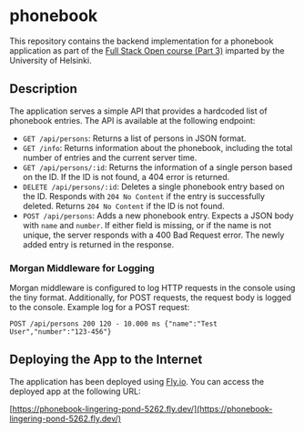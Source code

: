 # phonebook

This repository contains the backend implementation for a phonebook application as part of the [Full Stack Open course (Part 3)](https://fullstackopen.com/en/part3) imparted by the University of Helsinki.

## Description

The application serves a simple API that provides a hardcoded list of phonebook entries. The API is available at the following endpoint:
- `GET /api/persons`: Returns a list of persons in JSON format.
- `GET /info`: Returns information about the phonebook, including the total number of entries and the current server time.
- `GET /api/persons/:id`: Returns the information of a single person based on the ID. If the ID is not found, a 404 error is returned.
- `DELETE /api/persons/:id`: Deletes a single phonebook entry based on the ID. Responds with `204 No Content` if the entry is successfully deleted. Returns `204 No Content` if the ID is not found.
- `POST /api/persons`: Adds a new phonebook entry. Expects a JSON body with `name` and `number`. If either field is missing, or if the name is not unique, the server responds with a 400 Bad Request error. The newly added entry is returned in the response.

### Morgan Middleware for Logging

Morgan middleware is configured to log HTTP requests in the console using the tiny format. Additionally, for POST requests, the request body is logged to the console. Example log for a POST request:

```
POST /api/persons 200 120 - 10.000 ms {"name":"Test User","number":"123-456"}
```

## Deploying the App to the Internet

The application has been deployed using [Fly.io](https://fly.io/). You can access the deployed app at the following URL:

[https://phonebook-lingering-pond-5262.fly.dev/](https://phonebook-lingering-pond-5262.fly.dev/)
